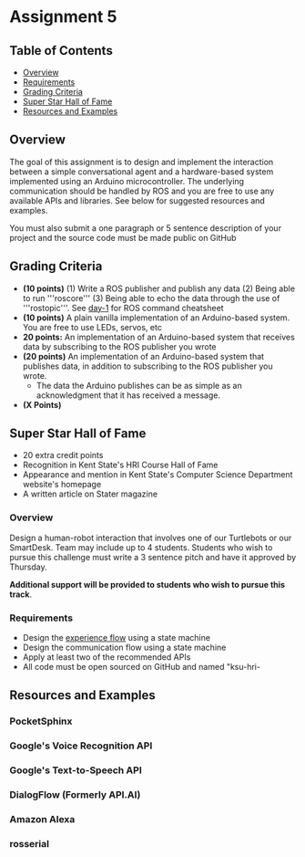 # Assignment 5

## Table of Contents

- [Overview](#overview)
- [Requirements](#requirements)
- [Grading Criteria](#grading-criteria)
- [Super Star Hall of Fame](#super-star-hall-of-fame)
- [Resources and Examples](#resources-and-examples)

## Overview 
The goal of this assignment is to design and implement the interaction between a simple conversational agent and a hardware-based system implemented using an Arduino microcontroller. The underlying communication should be handled by ROS and you are free to use any available APIs and libraries. See below for suggested resources and examples. 

You must also submit a one paragraph or 5 sentence description of your project and the source code must be made public on GitHub

## Grading Criteria

- **(10 points)** (1) Write a ROS publisher and publish any data (2) Being able to run  '''roscore''' (3) Being able to echo the data through the use of '''rostopic'''. See [day-1]() for ROS command cheatsheet
- **(10 points)** A plain vanilla implementation of an Arduino-based system. You are free to use LEDs, servos, etc
- **20 points:** An implementation of an Arduino-based system that receives data by subscribing to the ROS publisher you wrote
- **(20 points)** An implementation of an Arduino-based system that publishes data, in addition to subscribing to the ROS publisher you wrote. 
  - The data the Arduino publishes can be as simple as an acknowledgment that it has received a message.
- **(X Points)**  


## Super Star Hall of Fame
- 20 extra credit points
- Recognition in Kent State's HRI Course Hall of Fame
- Appearance and mention in Kent State's Computer Science Department website's homepage
- A written article on Stater magazine

### Overview
Design a human-robot interaction that involves one of our Turtlebots or our SmartDesk. Team may include up to 4 students. Students who wish to pursue this challenge must write a 3 sentence pitch and have it approved by Thursday.

**Additional support will be provided to students who wish to pursue this track**.

### Requirements
- Design the [experience flow]() using a state machine 
- Design the communication flow using a state machine
- Apply at least two of the recommended APIs
- All code must be open sourced on GitHub and named "ksu-hri-<YOUR PROJECT NAME IN LOWER CASE>

## Resources and Examples

### PocketSphinx

### Google's Voice Recognition API

### Google's Text-to-Speech API

### DialogFlow (Formerly API.AI)

### Amazon Alexa 

### rosserial 




